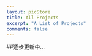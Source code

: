 ```yaml
---
layout: picStore
title: All Projects
excerpt: "A List of Projects"
comments: false
---
```


##逐步更新中...
